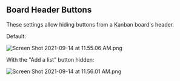 ## Board Header Buttons

These settings allow hiding buttons from a Kanban board's header.

Default:

<img alt="Screen Shot 2021-09-14 at 11.55.06 AM.png" srcset="/obsidian-kanban/Assets/Screen%20Shot%202021-09-14%20at%2011.55.06%20AM.png 2x">

With the "Add a list" button hidden:

<img alt="Screen Shot 2021-09-14 at 11.56.01 AM.png" srcset="/obsidian-kanban/Assets/Screen%20Shot%202021-09-14%20at%2011.56.01%20AM.png 2x">

